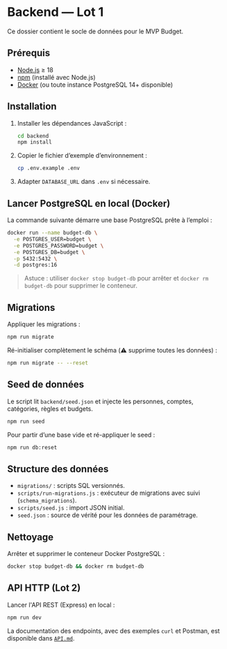 # Backend — Lot 1

Ce dossier contient le socle de données pour le MVP Budget.

## Prérequis
- [Node.js](https://nodejs.org/) ≥ 18
- [npm](https://www.npmjs.com/) (installé avec Node.js)
- [Docker](https://www.docker.com/) (ou toute instance PostgreSQL 14+ disponible)

## Installation
1. Installer les dépendances JavaScript :
   ```bash
   cd backend
   npm install
   ```
2. Copier le fichier d’exemple d’environnement :
   ```bash
   cp .env.example .env
   ```
3. Adapter `DATABASE_URL` dans `.env` si nécessaire.

## Lancer PostgreSQL en local (Docker)
La commande suivante démarre une base PostgreSQL prête à l’emploi :
```bash
docker run --name budget-db \
  -e POSTGRES_USER=budget \
  -e POSTGRES_PASSWORD=budget \
  -e POSTGRES_DB=budget \
  -p 5432:5432 \
  -d postgres:16
```
> Astuce : utiliser `docker stop budget-db` pour arrêter et `docker rm budget-db` pour supprimer le conteneur.

## Migrations
Appliquer les migrations :
```bash
npm run migrate
```
Ré-initialiser complètement le schéma (⚠️ supprime toutes les données) :
```bash
npm run migrate -- --reset
```

## Seed de données
Le script lit `backend/seed.json` et injecte les personnes, comptes, catégories, règles et budgets.
```bash
npm run seed
```

Pour partir d’une base vide et ré-appliquer le seed :
```bash
npm run db:reset
```

## Structure des données
- `migrations/` : scripts SQL versionnés.
- `scripts/run-migrations.js` : exécuteur de migrations avec suivi (`schema_migrations`).
- `scripts/seed.js` : import JSON initial.
- `seed.json` : source de vérité pour les données de paramétrage.

## Nettoyage
Arrêter et supprimer le conteneur Docker PostgreSQL :
```bash
docker stop budget-db && docker rm budget-db
```

## API HTTP (Lot 2)

Lancer l'API REST (Express) en local :

```bash
npm run dev
```

La documentation des endpoints, avec des exemples `curl` et Postman, est disponible dans [`API.md`](./API.md).
